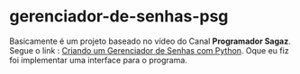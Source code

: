 # gerenciador-de-senhas-psg
 Basicamente é um projeto baseado no vídeo do Canal **Programador Sagaz**. Segue o link : [Criando um Gerenciador de Senhas com Python](https://www.youtube.com/watch?v=UV8EBsnU-GQ).
 Oque eu fiz foi implementar uma interface para o programa.
